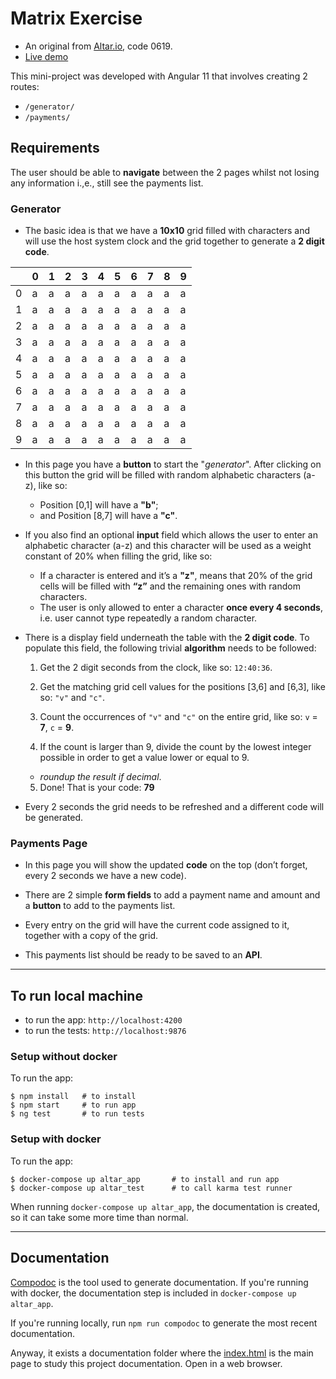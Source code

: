 # Matrix Exercise

- An original from [Altar.io](http://altar.io/), code 0619.
- <a href="https://marcocspereira.github.io/matrix-exercise/" target="_blank">Live demo</a>

This mini-project was developed with Angular 11 that involves creating 2 routes:

- `/generator/`
- `/payments/`

## Requirements

The user should be able to **navigate** between the 2 pages whilst not losing any information i.,e., still see the payments list.

### Generator

- The basic idea is that we have a **10x10** grid filled with characters and will use the host system clock and the grid together to generate a **2 digit code**.

|     | 0   | 1   | 2   | 3   | 4   | 5   | 6   | 7   | 8   | 9   |
| --- | --- | --- | --- | --- | --- | --- | --- | --- | --- | --- |
| 0   | a   | a   | a   | a   | a   | a   | a   | a   | a   | a   |
| 1   | a   | a   | a   | a   | a   | a   | a   | a   | a   | a   |
| 2   | a   | a   | a   | a   | a   | a   | a   | a   | a   | a   |
| 3   | a   | a   | a   | a   | a   | a   | a   | a   | a   | a   |
| 4   | a   | a   | a   | a   | a   | a   | a   | a   | a   | a   |
| 5   | a   | a   | a   | a   | a   | a   | a   | a   | a   | a   |
| 6   | a   | a   | a   | a   | a   | a   | a   | a   | a   | a   |
| 7   | a   | a   | a   | a   | a   | a   | a   | a   | a   | a   |
| 8   | a   | a   | a   | a   | a   | a   | a   | a   | a   | a   |
| 9   | a   | a   | a   | a   | a   | a   | a   | a   | a   | a   |

- In this page you have a **button** to start the "_generator_". After clicking on this button the grid will be filled with random alphabetic characters (a-z), like so:

  - Position [0,1] will have a **"b"**;
  - and Position [8,7] will have a **"c"**.

- If you also find an optional **input** field which allows the user to enter an alphabetic character (a-z) and this character will be used as a weight constant of 20% when filling the grid, like so:

  - If a character is entered and it’s a **"z"**, means that 20% of the grid cells will be filled with **“z”** and the remaining ones with random characters.
  - The user is only allowed to enter a character **once every 4 seconds**, i.e. user cannot type repeatedly a random character.

- There is a display field underneath the table with the **2 digit code**.
  To populate this field, the following trivial **algorithm** needs to be followed:

  1.  Get the 2 digit seconds from the clock, like so: `12:40:36`.

  2.  Get the matching grid cell values for the positions [3,6] and [6,3], like so: `"v"` and `"c"`.

  3.  Count the occurrences of `"v"` and `"c"` on the entire grid, like so: `v` = **7**, `c` = **9**.

  4.  If the count is larger than 9, divide the count by the lowest integer possible in order to get a value lower or equal to 9.

  - _roundup the result if decimal_.

  5.  Done! That is your code: **79**

- Every 2 seconds the grid needs to be refreshed and a different code will be generated.

### Payments Page

- In this page you will show the updated **code** on the top (don’t forget, every 2 seconds we have a new code).

- There are 2 simple **form fields** to add a payment name and amount and a **button** to add to the payments list.

- Every entry on the grid will have the current code assigned to it, together with a copy of the grid.

- This payments list should be ready to be saved to an **API**.

---

## To run local machine

- to run the app: `http://localhost:4200`
- to run the tests: `http://localhost:9876`

### Setup without docker

To run the app:

```shell
$ npm install   # to install
$ npm start     # to run app
$ ng test       # to run tests
```

### Setup with docker

To run the app:

```shell
$ docker-compose up altar_app       # to install and run app
$ docker-compose up altar_test      # to call karma test runner
```

When running `docker-compose up altar_app`, the documentation is created, so it can take some more time than normal.

---

## Documentation

[Compodoc](https://compodoc.app/) is the tool used to generate documentation. If you're running with docker, the documentation step is included in `docker-compose up altar_app`.

If you're running locally, run `npm run compodoc` to generate the most recent documentation.

Anyway, it exists a documentation folder where the [index.html](documentation/index.html) is the main page to study this project documentation. Open in a web browser.
